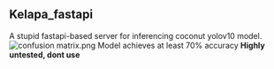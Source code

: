 ﻿## Kelapa_fastapi
A stupid fastapi-based server for inferencing coconut yolov10 model. ![confusion matrix.png](https://lh3.googleusercontent.com/pw/AP1GczP8xrf2qDwjjubrsDMqhBbHsf1BRb8t2QyOoyjoCABoQpGdXJZeww9wMbJVsaxU_b8P4PoyCH8d1CMi2uJqgL03BvTpNAVLKhmMU-CHy4jXRrD3djoMCIKknkMuzT2sK2jDyDXaWrSLI9hOpyObkz8qLA=w989-h742-s-no-gm)
Model achieves at least 70% accuracy 
**Highly untested, dont use**
